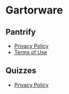 # Gartorware

## Pantrify
* [Privacy Policy](./pantrify/privacy/en/privacy_policy.md)
* [Terms of Use](./pantrify/tos/en/tos.md)

## Quizzes 
* [Privacy Policy](./quizzes/privacy/en/privacy_policy.md)
